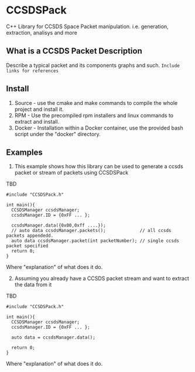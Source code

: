 # CCSDSPack
C++ Library for CCSDS Space Packet manipulation. i.e. generation, extraction, analisys and more

## What is a CCSDS Packet Description
Describe a typical packet and its components graphs and such.
```Include links for references```

## Install
1) Source - use the cmake and make commands to compile the whole project and install it.
2) RPM    - Use the precompiled rpm installers and linux commands to extract and install.
3) Docker - Installation within a Docker container, use the provided bash script under the "docker" directory.

## Examples
1) This example shows how this library can be used to generate a ccsds packet or stream of packets using CCSDSPack

TBD
```
#include "CCSDSPack.h"

int main(){
  CCSDSManager ccsdsManager;
  ccsdsManager.ID = {0xFF ... };

  ccsdsManager.data({0x00,0xff ....});
  // auto data ccsdsManager.packets();             // all ccsds packets appendedd.
  auto data ccsdsManager.packet(int packetNumber); // single ccsds packet specified
  return 0;
}
```
Where "explanation" of what does it do.

2) Assuming you already have a CCSDS packet stream and want to extract the data from it

TBD
```
#include "CCSDSPack.h"

int main(){
  CCSDSManager ccsdsManager;
  ccsdsManager.ID = {0xFF ... };

  auto data = ccsdsManager.data();

  return 0;
}
```
Where "explanation" of what does it do.
